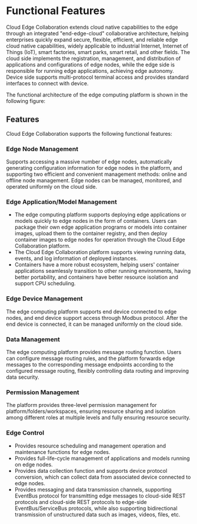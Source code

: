 # Functional Features

Cloud Edge Collaboration extends cloud native capabilities to the edge through an integrated "end-edge-cloud" collaborative architecture, helping enterprises quickly expand secure, flexible, efficient, and reliable edge cloud native capabilities,
widely applicable to industrial Internet, Internet of Things (IoT), smart factories, smart parks, smart retail, and other fields. The cloud side implements the registration, management, and distribution of applications and configurations of edge nodes, while the edge side is responsible for running edge applications, achieving edge autonomy. Device side supports multi-protocol terminal access and provides standard interfaces to connect with device.

The functional architecture of the edge computing platform is shown in the following figure:

## Features

Cloud Edge Collaboration supports the following functional features:

### Edge Node Management

Supports accessing a massive number of edge nodes, automatically generating configuration information for edge nodes in the platform, and supporting two efficient and convenient management methods: online and offline node management. Edge nodes can be managed, monitored, and operated uniformly on the cloud side.

### Edge Application/Model Management

- The edge computing platform supports deploying edge applications or models quickly to edge nodes in the form of containers.
  Users can package their own edge application programs or models into container images, upload them to the container registry, and then deploy container images to edge nodes for operation through the Cloud Edge Collaboration platform.
- The Cloud Edge Collaboration platform supports viewing running data, events, and log information of deployed instances.
- Containers have a more robust ecosystem, helping users' container applications seamlessly transition to other running environments, having better portability,
  and containers have better resource isolation and support CPU scheduling.

### Edge Device Management

The edge computing platform supports end device connected to edge nodes, and end device support access through Modbus protocol. After the end device is connected, it can be managed uniformly on the cloud side.

### Data Management

The edge computing platform provides message routing function. Users can configure message routing rules, and the platform forwards edge messages to the corresponding message endpoints according to the configured message routing,
flexibly controlling data routing and improving data security.

### Permission Management

The platform provides three-level permission management for platform/folders/workspaces, ensuring resource sharing and isolation among different roles at multiple levels and fully ensuring resource security.

### Edge Control

- Provides resource scheduling and management operation and maintenance functions for edge nodes.
- Provides full-life-cycle management of applications and models running on edge nodes.
- Provides data collection function and supports device protocol conversion, which can collect data from associated device connected to edge nodes.
- Provides messaging and data transmission channels, supporting EventBus protocol for transmitting edge messages to cloud-side REST protocols and cloud-side REST protocols to edge-side EventBus/ServiceBus protocols, while also supporting bidirectional transmission of unstructured data such as images, videos, files, etc.
